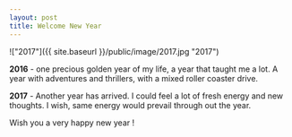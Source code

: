 ```yaml
---
layout: post
title: Welcome New Year
---
```


!["2017"]({{ site.baseurl }}/public/image/2017.jpg "2017")

**2016** - one precious golden year of my life, a year that taught me a lot. A year with  adventures and thrillers, with a mixed roller coaster drive.

**2017** - Another year has arrived. I could feel a lot of fresh energy and new thoughts. I wish, same energy would prevail through out the year.

Wish you a very happy new year !


